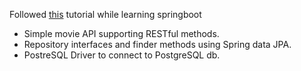 Followed [this](https://www.youtube.com/watch?v=9SGDpanrc8U&ab_channel=Amigoscode) tutorial while learning springboot

- Simple movie API supporting RESTful methods.
- Repository interfaces and finder methods using Spring data JPA.
- PostreSQL Driver to connect to PostgreSQL db.